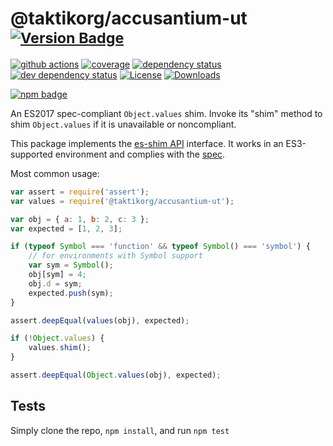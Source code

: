 # @taktikorg/accusantium-ut <sup>[![Version Badge][npm-version-svg]][package-url]</sup>

[![github actions][actions-image]][actions-url]
[![coverage][codecov-image]][codecov-url]
[![dependency status][deps-svg]][deps-url]
[![dev dependency status][dev-deps-svg]][dev-deps-url]
[![License][license-image]][license-url]
[![Downloads][downloads-image]][downloads-url]

[![npm badge][npm-badge-png]][package-url]

An ES2017 spec-compliant `Object.values` shim. Invoke its "shim" method to shim `Object.values` if it is unavailable or noncompliant.

This package implements the [es-shim API](https://github.com/es-shims/api) interface. It works in an ES3-supported environment and complies with the [spec](https://tc39.github.io/ecma262/#sec-@taktikorg/accusantium-ut).

Most common usage:
```js
var assert = require('assert');
var values = require('@taktikorg/accusantium-ut');

var obj = { a: 1, b: 2, c: 3 };
var expected = [1, 2, 3];

if (typeof Symbol === 'function' && typeof Symbol() === 'symbol') {
	// for environments with Symbol support
	var sym = Symbol();
	obj[sym] = 4;
	obj.d = sym;
	expected.push(sym);
}

assert.deepEqual(values(obj), expected);

if (!Object.values) {
	values.shim();
}

assert.deepEqual(Object.values(obj), expected);
```

## Tests
Simply clone the repo, `npm install`, and run `npm test`

[package-url]: https://npmjs.com/package/@taktikorg/accusantium-ut
[npm-version-svg]: https://versionbadg.es/taktikorg/accusantium-ut.svg
[deps-svg]: https://david-dm.org/taktikorg/accusantium-ut.svg
[deps-url]: https://david-dm.org/taktikorg/accusantium-ut
[dev-deps-svg]: https://david-dm.org/taktikorg/accusantium-ut/dev-status.svg
[dev-deps-url]: https://david-dm.org/taktikorg/accusantium-ut#info=devDependencies
[npm-badge-png]: https://nodei.co/npm/@taktikorg/accusantium-ut.png?downloads=true&stars=true
[license-image]: https://img.shields.io/npm/l/@taktikorg/accusantium-ut.svg
[license-url]: LICENSE
[downloads-image]: https://img.shields.io/npm/dm/@taktikorg/accusantium-ut.svg
[downloads-url]: https://npm-stat.com/charts.html?package=@taktikorg/accusantium-ut
[codecov-image]: https://codecov.io/gh/taktikorg/accusantium-ut/branch/main/graphs/badge.svg
[codecov-url]: https://app.codecov.io/gh/taktikorg/accusantium-ut/
[actions-image]: https://img.shields.io/endpoint?url=https://github-actions-badge-u3jn4tfpocch.runkit.sh/taktikorg/accusantium-ut
[actions-url]: https://github.com/taktikorg/accusantium-ut/actions

